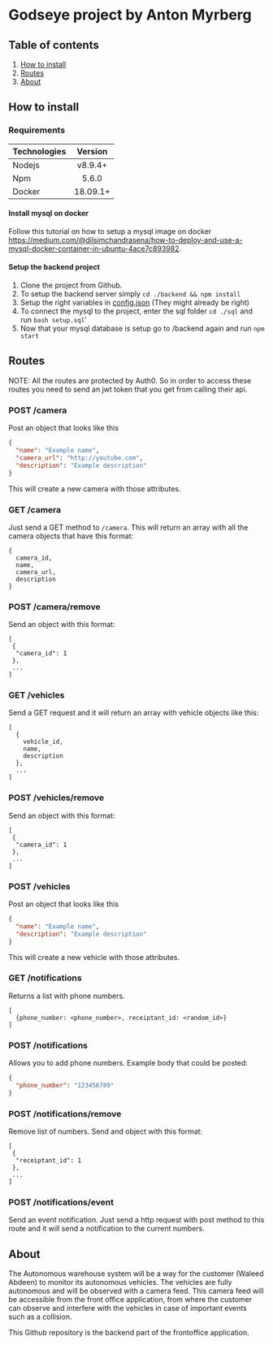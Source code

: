 # Godseye project by Anton Myrberg

## Table of contents
1. [How to install](#install)
2. [Routes](#routes)
3. [About](#about)

<a name="install"/>

## How to install
### Requirements
| Technologies  | Version       
| ------------- |:-------------:|
| Nodejs        | v8.9.4+       |
| Npm           | 5.6.0         |
| Docker        | 18.09.1+      |

#### Install mysql on docker
Follow this tutorial on how to setup a mysql image on docker https://medium.com/@dilsimchandrasena/how-to-deploy-and-use-a-mysql-docker-container-in-ubuntu-4ace7c893982.

#### Setup the backend project
1. Clone the project from Github.
2. To setup the backend server simply `cd ./backend && npm install`
3. Setup the right variables in [config.json](./config/warehouse_db.json) (They might already be right)
4. To connect the mysql to the project, enter the sql folder `cd ./sql` and run `bash setup.sql`'
5. Now that your mysql database is setup go to /backend again and run `npm start`


<a name="routes"/>

## Routes
NOTE: All the routes are protected by Auth0. So in order to access these routes you need to send an jwt token that you get from calling their api.
### POST /camera
Post an object that looks like this
```json
{
  "name": "Example name",
  "camera_url": "http://youtube.com",
  "description": "Example description"
}
```
This will create a new camera with those attributes.

### GET /camera
Just send a GET method to `/camera`. This will return an array with all the camera objects that have this format:
```
{
  camera_id,
  name,
  camera_url,
  description
}
```

### POST /camera/remove
Send an object with this format:
```
[
 {
  "camera_id": 1
 },
 ...
]
```

### GET /vehicles
Send a GET request and it will return an array with vehicle objects like this:
```
[
  {
    vehicle_id,
    name,
    description
  },
  ...
]
```

### POST /vehicles/remove
Send an object with this format:
```
[
 {
  "camera_id": 1
 },
 ...
]
```

### POST /vehicles
Post an object that looks like this
```json
{
  "name": "Example name",
  "description": "Example description"
}
```
This will create a new vehicle with those attributes.

### GET /notifications
Returns a list with phone numbers.

```
[
  {phone_number: <phone_number>, receiptant_id: <random_id>}
]
```

### POST /notifications
Allows you to add phone numbers. Example body that could be posted:
```json
{
  "phone_number": "123456789"
}
```

### POST /notifications/remove
Remove list of numbers. Send and object with this format:
```
[
 {
  "receiptant_id": 1
 },
 ...
]
```

### POST /notifications/event
Send an event notification.
Just send a http request with post method to this route and it will send a notification to the current numbers.

<a name="about"/>

## About

The Autonomous warehouse system will be a way for the customer (Waleed Abdeen) to monitor its autonomous vehicles. The vehicles are fully autonomous and will be observed with a camera feed. This camera feed will be accessible from the front office application, from where the customer can observe and interfere with the vehicles in case of important events such as a collision.

This Github repository is the backend part of the frontoffice application.
